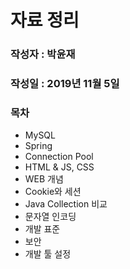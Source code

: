 # 자료 정리

### 작성자 : 박윤재

### 작성일 : 2019년 11월 5일



### 목차

- MySQL
- Spring
- Connection Pool
- HTML & JS, CSS
- WEB 개념
- Cookie와 세션
- Java Collection 비교
- 문자열 인코딩
- 개발 표준
- 보안
- 개발 툴 설정
